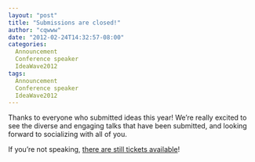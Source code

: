 ```yaml
---
layout: "post"
title: "Submissions are closed!"
author: "cqwww"
date: "2012-02-24T14:32:57-08:00"
categories:
  Announcement
  Conference speaker
  IdeaWave2012
tags: 
  Announcement
  Conference speaker
  IdeaWave2012
---
```


Thanks to everyone who submitted ideas this year! We’re really excited to see
the diverse and engaging talks that have been submitted, and looking forward
to socializing with all of you.

If you’re not speaking, [there are still tickets
available](https://web.archive.org/web/20210507220444/https://www.ideawave.ca/2012-conference/register/)!


[//]: # (Retrieved from https://web.archive.org/web/20210507230327/https://www.ideawave.ca/submissions-are-closed/)